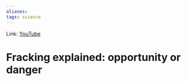 ```yaml
---
aliases:
tags: science
---
```

Link: [YouTube](https://www.youtube.com/watch?v=Uti2niW2BRA)

# Fracking explained: opportunity or danger